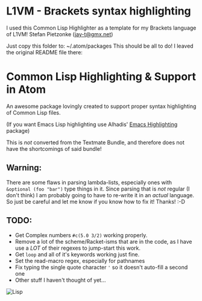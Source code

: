 # L1VM - Brackets syntax highlighting

I used this Common Lisp Highlighter as a template for my Brackets language of L1VM!
Stefan Pietzonke (jay-t@gmx.net)

Just copy this folder to:
~/.atom/packages
This should be all to do!
I leaved the original README file there:

# Common Lisp Highlighting & Support in Atom

An awesome package lovingly created to support proper syntax highlighting of
Common Lisp files.

(If you want Emacs Lisp highlighting use Alhadis' [Emacs Highlighting](https://github.com/Alhadis/language-emacs-lisp) package)

This is *not* converted from the Textmate Bundle, and therefore does not have
the shortcomings of said bundle!

## Warning:
There are some flaws in parsing lambda-lists, especially ones with `&optional (foo "bar")`
type things in it.  Since parsing that is *not* regular (I don't think) I am probably
going to have to re-write it in an *actual* language.  So just be careful and let
me know if you know how to fix it! Thanks! :-D

## TODO:
* Get Complex numbers `#c(5.0 3/2)` working properly.
* Remove a lot of the scheme/Racket-isms that are in the code, as I have use a *LOT*
  of their regexes to jump-start this work.
* Get `loop` and all of it's keywords working just fine.
* Set the read-macro regex, especially for pathnames
* Fix typing the single quote character `'` so it doesn't auto-fill a second one
* Other stuff I haven't thought of yet...


![Lisp](https://cdn.rawgit.com/serialhex/language-common-lisp/eaae981b68cff11951f296174f1248f03c7e1083/lisplogo_alien.svg)
